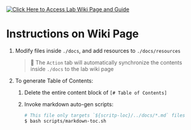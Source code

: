 <a href="https://github.com/UW-Advanced-Robotics-Lab/lab-wiki/wiki" target="_blank"><img src="https://github.com/UW-Advanced-Robotics-Lab/lab-wiki/blob/main/Media/button.png" alt="Click Here to Access Lab Wiki Page and Guide"/></a>



# Instructions on Wiki Page

1. Modify files inside `./docs`, and add resources to `./docs/resources`

   > :notebook: The `Action` tab will automatically synchronize the contents inside `./docs` to the lab wiki page

2. To generate Table of Contents:

   1. Delete the entire content block of `[# Table of Contents]`

   2. Invoke markdown auto-gen scripts:

      ```bash
      # This file only targets `${scritp-loc}/../docs/*.md` files
      $ bash scripts/markdown-toc.sh
      ```
